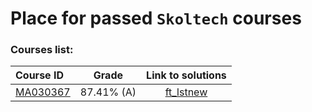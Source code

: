 # Place for passed **``Skoltech``** courses

### Courses list:
Course ID | Grade | Link to solutions |
:----------- | :-----------: | :-----------: |
[MA030367](http://files.skoltech.ru/data/edu/syllabuses/2021/MA030367.pdf?v=isslh1)		|87.41% (A)| [ft_lstnew](ft_libft/ft_lstnew.c)            | 

